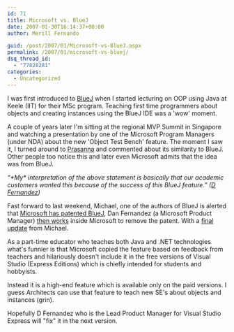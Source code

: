 ```yaml
---
id: 71
title: Microsoft vs. BlueJ
date: 2007-01-30T16:14:37+00:00
author: Merill Fernando

guid: /post/2007/01/Microsoft-vs-BlueJ.aspx
permalink: /2007/01/microsoft-vs-bluej/
dsq_thread_id:
  - "77828281"
categories:
  - Uncategorized
---
```

<p>I was first introduced to <a href="http://www.bluej.org/">BlueJ</a> when I started lecturing on OOP using Java at Keele (IIT) for their MSc program. Teaching first time programmers about objects and creating instances using the BlueJ IDE was a 'wow' moment.</p> <p>A couple of years later I'm sitting at the regional MVP Summit in Singapore and watching a presentation by one of the Microsoft Program Managers (under NDA) about the new 'Object Test Bench' feature. The moment I saw it, I turned around to <a href="http://thedeveloper.blogspot.com/">Prasanna</a> and commented about its similarity to BlueJ. Other people too notice this and later even Microsoft admits that the idea was from BlueJ.</p> <p><em>“*My* interpretation of the above statement is basically that our academic customers wanted this because of the success of this BlueJ feature.” (<a href="http://blogs.msdn.com/danielfe/archive/2005/06/14/428973.aspx">D Fernandez</a>)</em></p> <p>Fast forward to last weekend, Michael, one of the authors of BlueJ is alerted that <a href="http://www.bluej.org/mrt/?p=21">Microsoft has patented BlueJ</a>, Dan Fernandez (a Microsoft Product Manager) <a href="http://blogs.msdn.com/danielfe/archive/2007/01/28/update-response-to-bluej-patent-issues.aspx">then works</a> inside Microsoft to remove the patent. With a <a href="http://www.bluej.org/mrt/?p=23">final update</a> from Michael.</p> <p>As a part-time&nbsp;educator who teaches both Java and .NET technologies what's funnier is that Microsoft copied the feature based on feedback from teachers and hilariously doesn't include it in the free versions of Visual Studio (Express Editions) which is chiefly intended for students and hobbyists. </p> <p>Instead it is a high-end feature which is available only on the paid versions. I guess Architects can use that feature to teach new SE's about objects and instances (grin).</p> <p>Hopefully D Fernandez who is the Lead Product Manager for Visual Studio Express will&nbsp;"fix" it in the next version.</p>